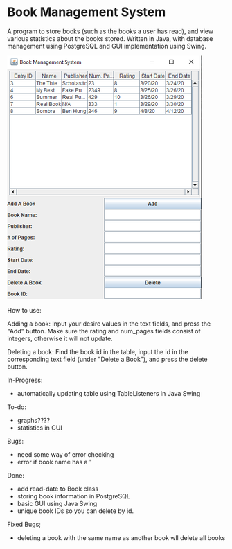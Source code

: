 # Book Management System

A program to store books (such as the books a user has read), and view various statistics about the books stored. Written in Java, with database management using PostgreSQL and GUI implementation using Swing.

![GUI](gui.png)

How to use:

Adding a book:
Input your desire values in the text fields, and press the "Add" button. Make sure the rating and num_pages fields consist of integers, otherwise it will not update.

Deleting a book:
Find the book id in the table, input the id in the corresponding text field (under "Delete a Book"), and press the delete button.

In-Progress:
- automatically updating table using TableListeners in Java Swing

To-do:
- graphs????
- statistics in GUI

Bugs:
- need some way of error checking
- error if book name has a '

Done:
- add read-date to Book class
- storing book information in PostgreSQL
- basic GUI using Java Swing
- unique book IDs so you can delete by id.

Fixed Bugs;
- deleting a book with the same name as another book wll delete all books

